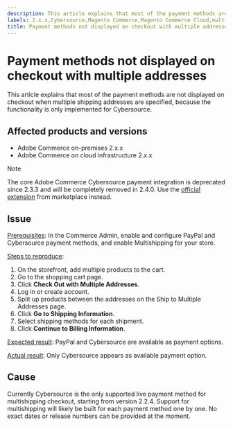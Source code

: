 ```yaml
---
description: This article explains that most of the payment methods are not displayed on checkout when multiple shipping addresses are specified, because the functionality is only implemented for Cybersource.
labels: 2.x.x,Cybersource,Magento Commerce,Magento Commerce Cloud,multishipping,payments,troubleshooting,Adobe Commerce,cloud infrastructure,on-premises
title: Payment methods not displayed on checkout with multiple addresses
---
```


# Payment methods not displayed on checkout with multiple addresses

This article explains that most of the payment methods are not displayed on checkout when multiple shipping addresses are specified, because the functionality is only implemented for Cybersource.

## Affected products and versions

* Adobe Commerce on-premises 2.x.x
* Adobe Commerce on cloud infrastructure 2.x.x

>[!NOTE]
>
>The core Adobe Commerce Cybersource payment integration is deprecated since 2.3.3 and will be completely removed in 2.4.0. Use the [official extension](https://marketplace.magento.com/cybersource-global-payment-management.html) from marketplace instead.

## Issue

<u>Prerequisites</u>: In the Commerce Admin, enable and configure PayPal and Cybersource payment methods, and enable Multishipping for your store.

<u>Steps to reproduce</u>:

1. On the storefront, add multiple products to the cart.
1. Go to the shopping cart page.
1. Click **Check Out with Multiple Addresses**.
1. Log in or create account.
1. Split up products between the addresses on the Ship to Multiple Addresses page.
1. Click **Go to Shipping Information**.
1. Select shipping methods for each shipment.
1. Click **Continue to Billing Information**.

<u>Expected result</u>: PayPal and Cybersource are available as payment options.

<u>Actual result</u>: Only Cybersource appears as available payment option.

## Cause

Currently Cybersource is the only supported live payment method for multishipping checkout, starting from version 2.2.4. Support for multishipping will likely be built for each payment method one by one. No exact dates or release numbers can be provided at the moment.